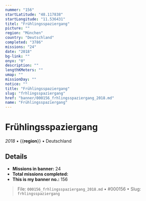 ```yaml
---
nummer: "156"
startLatitude: "48.117838"
startLongitude: "11.536431"
titel: "Frühlingsspaziergang"
picture: ""
region: "München"
country: "Deutschland"
completed: "3786"
missions: "24"
date: "2018"
bg-link: ""
onyx: "0"
description: ""
lengthKMeters: ""
umap: ""
missionDay: ""
notice: ""
title: "Frühlingsspaziergang"
slug: "frhlingsspaziergang"
href: "banner/000156_frhlingsspaziergang_2018.md"
name: "Frühlingsspaziergang"
---
```

# Frühlingsspaziergang

*2018* • {{__region__}} • Deutschland





## Details

- **Missions in banner:** 24
- **Total missions completed:** 
- **This is my banner no.:** 156






> File: `000156_frhlingsspaziergang_2018.md` • #000156 • Slug: `frhlingsspaziergang`
